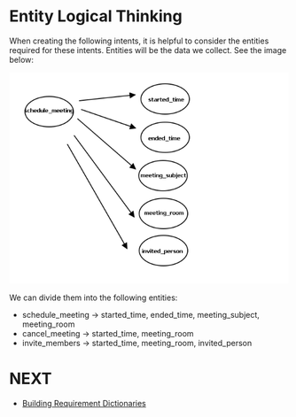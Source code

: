 # Entity Logical Thinking

When creating the following intents, it is helpful to consider the entities required for these intents. Entities will be the data we collect. See the image below:

![](../../../../../../images/en/intro-003.png)

We can divide them into the following entities:

- schedule_meeting -> started_time, ended_time, meeting_subject, meeting_room
- cancel_meeting -> started_time, meeting_room
- invite_members -> started_time, meeting_room, invited_person

# NEXT
- [Building Requirement Dictionaries](../../tutorials/intro/dict-create.html)